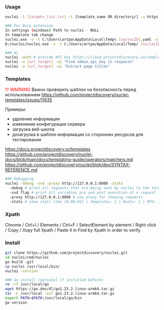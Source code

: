 ### Usage
```bash
nuclei -l [targets_list.txt] -t [template_name OR directory/] -u https[:]//[target] -rate-limit 10

### For Burp extension
In settings (windows) Path to nuclei - NULL
In template tab change
nuclei.exe -v -t C:\Users\artpa\AppData\Local\Temp\ [nucleiID].yaml -u [HOST] >>>
D:/nuclei/nuclei.exe -v -t C:/Users/artpa/AppData/Local/Temp/ [nucleiID].yaml -u [HOST]

### AI
nuclei -auth # provide API key https://cloud.projectdiscovery.io/templates
nuclei -u [url_target] -ai "Find admin_api_key in response"
nuclei -u [url_target] -ai "Extract page titles"
```

### Templates

<span style="color:red">!!! WARNING</span>
Важно проверить шаблон на безопасность перед использованием 
https://github.com/projectdiscovery/nuclei-templates/issues/11635 <br>

Примеры: 
* удаление информации 
* изменение конфигурации сервера
* загрузка веб-шелла
* дозагрузка в шаблон информации со сторонних ресурсов для тестирования

https://docs.projectdiscovery.io/templates
https://github.com/projectdiscovery/nuclei-docs/blob/main/docs/templating-guide/operators/matchers.md
https://github.com/projectdiscovery/nuclei/blob/dev/SYNTAX-REFERENCE.md 
```bash
### Debugging
nuclei -debug -svd -proxy http://127.0.0.1:8080 -stats
  -debug # print all requests that are being sent by nuclei to the target as well as the response received from the target.
  -svd flag # print all variables pre and post execution of a request for a template
  -proxy http://127.0.0.1:8080 # use proxy for showing requests
  -stats # show stats like [0:00:01] | Templates: 1 | Hosts: 1 | RPS: 1 | Matched: 1 | Errors: 0 | Requests: 1/1 (100%)
```

### Xpath
Chrome / Ctrl+I / Elements / Ctrl+F / SelectElement by element / Right click / Copy / Xopy full Xpath / Paste it in Find by Xpath in order to verify

### Install
```bash
git clone https://github.com/projectdiscovery/nuclei.git
cd nuclei/cmd/nuclei
go build .git
cp nuclei /usr/local/bin/
nuclei -version

### Go install (optional if installed before)
rm -rf /usr/local/go 
wget https://go.dev/dl/go1.23.2.linux-arm64.tar.gz
tar -C /usr/local -xzf go1.23.2.linux-arm64.tar.gz
export PATH=$PATH:/usr/local/go/bin
go version
```
